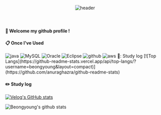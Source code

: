 <header align="center">
  
![header](https://capsule-render.vercel.app/api?type=cylinder&color=000000&height=150&section=header&text=BeongYoung&fontColor=ffffff&fontSize=70&animation=fadeIn&fontAlignY=55)  
</header>

####  :wave: Welcome my github profile !
  
####  :clipboard: Once I've Used

<img src="https://img.shields.io/badge/JAVA-007396?style=for-the-badge&logo=java&logoColor=white" alt="java">
<img src="https://img.shields.io/badge/MySQL-4479A1?style=for-the-badge&logo=MySQL&logoColor=white" alt="MySQL">
<img src="https://img.shields.io/badge/Oracle-F80000?style=for-the-badge&logo=Oracle&logoColor=white" alt="Oracle">
<img src="https://img.shields.io/badge/Eclipse-2C2255?style=for-the-badge&logo=Eclipse%20IDE&logoColor=white" alt="Eclipse">
<img src="https://img.shields.io/badge/github-181717?style=for-the-badge&logo=github&logoColor=white" alt="github">
<img src="https://img.shields.io/badge/aws-232F3E?style=for-the-badge&logo=aws&logoColor=white" alt="aws">

<body>
🥇: Study log
[![Top Langs](https://github-readme-stats.vercel.app/api/top-langs/?username=beongyoung&layout=compact)](https://github.com/anuraghazra/github-readme-stats)

#### :pencil2: Study log
[![Velog's GitHub stats](https://velog-readme-stats.vercel.app/api?name=beongyoung&color=dark)](https://velog.io/@beongyoung)

![Beongyoung's github stats](https://github-readme-stats.vercel.app/api?username=beongyoung&show_icons=true&theme=tokyonight)
</body>
</div>
<!--
**beongyoung/beongyoung** is a ✨ _special_ ✨ repository because its `README.md` (this file) appears on your GitHub profile.

Here are some ideas to get you started:

- 🔭 I’m currently working on ...
- 🌱 I’m currently learning ...
- 👯 I’m looking to collaborate on ...
- 🤔 I’m looking for help with ...
- 💬 Ask me about ...
- 📫 How to reach me: ...
- 😄 Pronouns: ...
- ⚡ Fun fact: ...
-->
